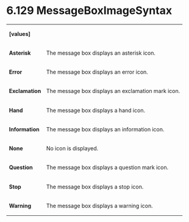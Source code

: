 <html dir="LTR" xmlns:mshelp="http://msdn.microsoft.com/mshelp" xmlns:ddue="http://ddue.schemas.microsoft.com/authoring/2003/5" xmlns:xlink="http://www.w3.org/1999/xlink" xmlns:tool="http://www.microsoft.com/tooltip"><body><input type="hidden" id="userDataCache" class="userDataStyle"><input type="hidden" id="hiddenScrollOffset"><img id="dropDownImage" style="display:none; height:0; width:0;" src="../local/drpdown.gif"><img id="dropDownHoverImage" style="display:none; height:0; width:0;" src="../local/drpdown_orange.gif"><img id="collapseImage" style="display:none; height:0; width:0;" src="../local/collapse.gif"><img id="expandImage" style="display:none; height:0; width:0;" src="../local/exp.gif"><img id="collapseAllImage" style="display:none; height:0; width:0;" src="../local/collall.gif"><img id="expandAllImage" style="display:none; height:0; width:0;" src="../local/expall.gif"><img id="copyImage" style="display:none; height:0; width:0;" src="../local/copycode.gif"><img id="copyHoverImage" style="display:none; height:0; width:0;" src="../local/copycodeHighlight.gif"><div id="header"><h1 class="heading">6.129 MessageBoxImageSyntax</h1></div><div id="mainSection"><div id="mainBody"><div id="allHistory" class="saveHistory" onsave="saveAll()" onload="loadAll()"></div>




<p xmlns:wsd="http://wsdev.schemas.microsoft.com/authoring/2008/2" xmlns:msxsl="urn:schemas-microsoft-com:xslt" xmlns:script="urn:script" xmlns:build="urn:build">
<div id="sectionSection0" class="section" name="collapseableSection"><content xmlns="http://ddue.schemas.microsoft.com/authoring/2003/5" xmlns:wsd="http://wsdev.schemas.microsoft.com/authoring/2008/2" xmlns:msxsl="urn:schemas-microsoft-com:xslt" xmlns:script="urn:script" xmlns:build="urn:build">
				</content></div><div id="sectionSection1" class="section" name="collapseableSection"><content xmlns="http://ddue.schemas.microsoft.com/authoring/2003/5" xmlns:wsd="http://wsdev.schemas.microsoft.com/authoring/2008/2" xmlns:msxsl="urn:schemas-microsoft-com:xslt" xmlns:script="urn:script" xmlns:build="urn:build">
					<p xmlns=""><b></b></p><table class="ProtocolAuthoredTable" xmlns=""><tr>
								<td>
									<p>
										<b>[values]</b>
									</p>
								</td>
								<td>
								</td>
							</tr><tr>
							<td>
								<p>
									<b>Asterisk</b>
								</p>
							</td>
							<td>
								<p>The message box displays an asterisk icon.</p>
							</td>
						</tr><tr>
							<td>
								<p>
									<b>Error</b>
								</p>
							</td>
							<td>
								<p>The message box displays an error icon.</p>
							</td>
						</tr><tr>
							<td>
								<p>
									<b>Exclamation</b>
								</p>
							</td>
							<td>
								<p>The message box displays an exclamation mark icon.</p>
							</td>
						</tr><tr>
							<td>
								<p>
									<b>Hand</b>
								</p>
							</td>
							<td>
								<p>The message box displays a hand icon.</p>
							</td>
						</tr><tr>
							<td>
								<p>
									<b>Information</b>
								</p>
							</td>
							<td>
								<p>The message box displays an information icon.</p>
							</td>
						</tr><tr>
							<td>
								<p>
									<b>None</b>
								</p>
							</td>
							<td>
								<p>No icon is displayed.</p>
							</td>
						</tr><tr>
							<td>
								<p>
									<b>Question</b>
								</p>
							</td>
							<td>
								<p>The message box displays a question mark icon.</p>
							</td>
						</tr><tr>
							<td>
								<p>
									<b>Stop</b>
								</p>
							</td>
							<td>
								<p>The message box displays a stop icon.</p>
							</td>
						</tr><tr>
							<td>
								<p>
									<b>Warning</b>
								</p>
							</td>
							<td>
								<p>The message box displays a warning icon.</p>
							</td>
						</tr></table>
				</content></div><!--[if gte IE 5]>
			<tool:tip element="languageFilterToolTip" avoidmouse="false"/>
		<![endif]--></div><a name="feedback"></a><span></span></div></body></html>